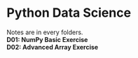 # Python Data Science
Notes are in every folders.<br>
**D01: NumPy Basic Exercise**<br>
**D02: Advanced Array Exercise**<br>
